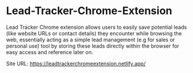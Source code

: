 # Lead-Tracker-Chrome-Extension
Lead Tracker Chrome extension allows users to easily save potential leads (like website URLs or contact details) they encounter while browsing the web, essentially acting as a simple lead management (e.g for sales or personal use) tool by storing these leads directly within the browser for easy access and reference later on.

Site URL: https://leadtrackerchromeextension.netlify.app/
